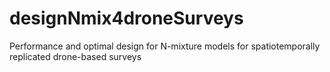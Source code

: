 # designNmix4droneSurveys
Performance and optimal design for N-mixture models for spatiotemporally replicated drone-based surveys
